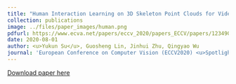 ```yaml
---
title: "Human Interaction Learning on 3D Skeleton Point Clouds for Video Violence Recognition"
collection: publications
image: ../files/paper_images/human.png
pdfurl: https://www.ecva.net/papers/eccv_2020/papers_ECCV/papers/123490069.pdf
date: 2020-08-01
author: <u>Yukun Su</u>, Guosheng Lin, Jinhui Zhu, Qingyao Wu
journal: 'European Conference on Computer Vision (ECCV2020) <u>Spotlight</u>'
---
```


[Download paper here](https://drive.google.com/file/d/1HvaY4CRNQuzpiW7fOC2x-dgf7yqPdvgh/view)

